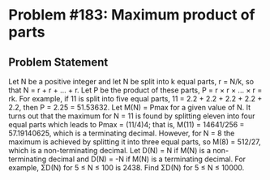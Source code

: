 # Problem #183: Maximum product of parts 

## Problem Statement 

Let N be a positive integer and let N be split into k equal parts, r = N/k, so that N = r + r + ... + r.
Let P be the product of these parts, P = r × r × ... × r = rk.
For example, if 11 is split into five equal parts, 11 = 2.2 + 2.2 + 2.2 + 2.2 + 2.2, then P = 2.25 = 51.53632.
Let M(N) = Pmax for a given value of N.
It turns out that the maximum for N = 11 is found by splitting eleven into four equal parts which leads to Pmax = (11/4)4; that is, M(11) = 14641/256 = 57.19140625, which is a terminating decimal.
However, for N = 8 the maximum is achieved by splitting it into three equal parts, so M(8) = 512/27, which is a non-terminating decimal.
Let D(N) = N if M(N) is a non-terminating decimal and D(N) = -N if M(N) is a terminating decimal.
For example, ΣD(N) for 5 ≤ N ≤ 100 is 2438.
Find ΣD(N) for 5 ≤ N ≤ 10000.
